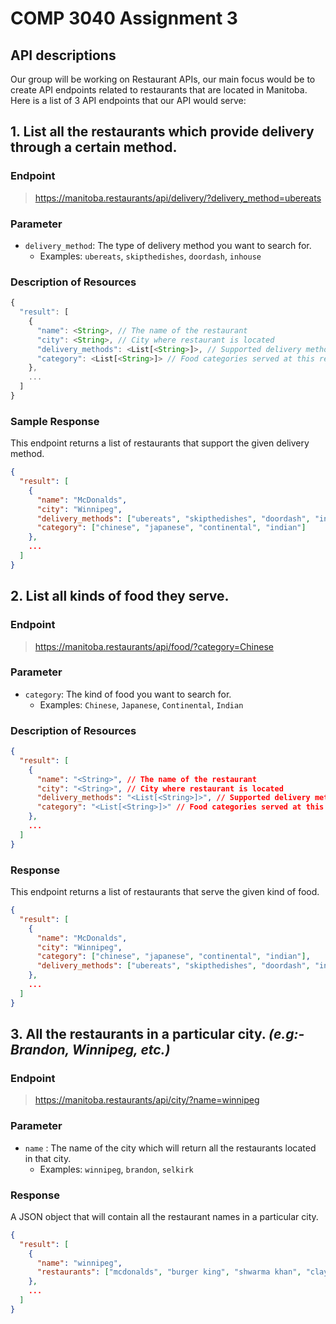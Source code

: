 # COMP 3040 Assignment 3 

## API descriptions
Our group will be working on Restaurant APIs, our main focus would be to create API endpoints related to restaurants that are located in Manitoba. Here is a list of 3 API endpoints that our API would serve:


## 1. List all the restaurants which provide delivery through a certain method.
### Endpoint
> https://manitoba.restaurants/api/delivery/?delivery_method=ubereats

### Parameter
- `delivery_method`: The type of delivery method you want to search for.
  - Examples: `ubereats`, `skipthedishes`, `doordash`, `inhouse`

### Description of Resources
```js
{
  "result": [
    {
      "name": <String>, // The name of the restaurant
      "city": <String>, // City where restaurant is located
      "delivery_methods": <List[<String>]>, // Supported delivery methods
      "category": <List[<String>]> // Food categories served at this restaurant
    },
    ...
  ]
}
```

### Sample Response

This endpoint returns a list of restaurants that support the given delivery method.

```json
{
  "result": [
    {
      "name": "McDonalds",
      "city": "Winnipeg",
      "delivery_methods": ["ubereats", "skipthedishes", "doordash", "inhouse"],
      "category": ["chinese", "japanese", "continental", "indian"]
    },
    ...
  ]
}
```
## 2. List all kinds of food they serve.

### Endpoint
> https://manitoba.restaurants/api/food/?category=Chinese


### Parameter
- `category`: The kind of food you want to search for.
  - Examples: `Chinese`, `Japanese`, `Continental`, `Indian`

### Description of Resources
```json
{
  "result": [
    {
      "name": "<String>", // The name of the restaurant
      "city": "<String>", // City where restaurant is located
      "delivery_methods": "<List[<String>]>", // Supported delivery methods
      "category": "<List[<String>]>" // Food categories served at this restaurant
    },
    ...
  ]
}
```

### Response

This endpoint returns a list of restaurants that serve the given kind of food.

```json
{
  "result": [
    {
      "name": "McDonalds",
      "city": "Winnipeg",
      "category": ["chinese", "japanese", "continental", "indian"],
      "delivery_methods": ["ubereats", "skipthedishes", "doordash", "inhouse"]
    },
    ...
  ]
}
```
## 3. All the restaurants in a **particular city**. *(e.g:- Brandon, Winnipeg, etc.)*

### Endpoint
> https://manitoba.restaurants/api/city/?name=winnipeg

### Parameter
- `name` : The name of the city which will return all the restaurants located in that city.
  - Examples: `winnipeg`, `brandon`, `selkirk`

### Response
A JSON object that will contain all the restaurant names in a particular city.

```json
{
  "result": [
    {
      "name": "winnipeg",
      "restaurants": ["mcdonalds", "burger king", "shwarma khan", "clay oven"]
    },
    ...
  ]
}
```
